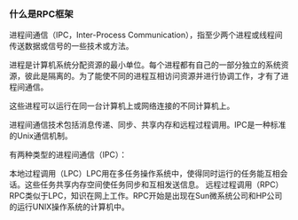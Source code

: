 ### 什么是RPC框架

进程间通信（IPC，Inter-Process Communication），指至少两个进程或线程间传送数据或信号的一些技术或方法。

进程是计算机系统分配资源的最小单位。每个进程都有自己的一部分独立的系统资源，彼此是隔离的。为了能使不同的进程互相访问资源并进行协调工作，才有了进程间通信。

这些进程可以运行在同一台计算机上或网络连接的不同计算机上。

进程间通信技术包括消息传递、同步、共享内存和远程过程调用。IPC是一种标准的Unix通信机制。

有两种类型的进程间通信（IPC）：

本地过程调用（LPC）LPC用在多任务操作系统中，使得同时运行的任务能互相会话。这些任务共享内存空间使任务同步和互相发送信息。
远程过程调用（RPC）RPC类似于LPC，知识在网上工作。RPC开始是出现在Sun微系统公司和HP公司的运行UNIX操作系统的计算机中。